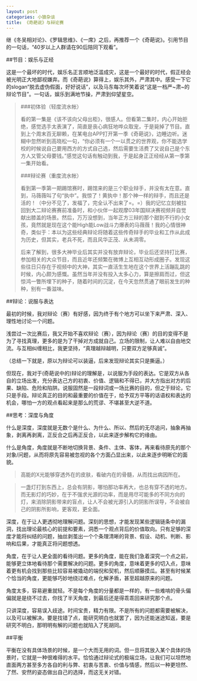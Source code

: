 ```yaml
---
layout: post
categories: 小狼杂谈
title: 《奇葩说》与辩论赛
---
```


继《冬吴相对论》、《罗辑思维》、《一席》之后，再推荐一个《奇葩说》。引用节目的一句话，“40岁以上人群请在90后陪同下观看”。

##节目：娱乐与正经

这是一个最坏的时代，娱乐名正言顺地泛滥成灾，这是一个最好的时代，假正经会被光明正大地鄙视嫌弃。而《奇葩说》算得上，娱乐其外，严肃其中。感受一下它的slogan“脱去虚伪假面，好好说话”，以及马东每次坏笑着说“这是一档严~肃~的辩论节目”。一句话，娱乐到满地节操，严肃到仰望星空。

> ###初体验（轻度流水帐）
> 
> 看的第一集是《该不该向父母出柜》，很感人。但看第二集时，内心开始拒绝，感觉选手太表演了，简直是丧心病狂地哗众取宠，于是毙掉了节目。直到上个周末百无聊赖，在某电台APP打开第一季《奇葩说》，边睡边听。迷糊中忽然听到高晓松一句，“你必须有一个一以贯之的世界观，你不能选学校的时候说自己要用西方的方式自己选，然后需要生活费了又说自己是个东方人又管父母要钱。”感觉这句话有触动到我，于是起身正正经经从第一季第一集开始看。
> 
> ###辩论赛（重度流水帐）
> 
> 看到第一季第一期踢馆赛时，踢馆来的是三个职业辩手，并没有太在意。直到，马薇薇叫了句“执中”。我惊了！黄执中！那个神一样的辩手，而且还是活的！（中分不见了，发福了，完全认不出来了=。=）我的记忆立刻被拉回到大二辩论赛赛前准备时，和小伙伴一起观摩03年国辩决赛视频并自觉献出膝盖的场景。然后，万万没想到，当年正方三辩的那个甜到不行的小女孩，竟然就是现在这个能High能Low战斗力爆表的马薇薇！我的心情很神奇，类似于：本以为这些经典辩论将随着这些传奇辩手的毕业和工作从此成为历史，但其实，老兵不死，而且风华正茂、从未凋零。
> 
> 后来了解到，很多大神毕业后其实并没有放弃辩论，毕业后还坚持打比赛，参加相关的大众节目，而且近年还频繁在微博上互相互动形成圈子。发现这些往日只存在于视频中的大神，其实一直活生生地在这个世界上活蹦乱跳的时候，内心颇为感慨。虽然当年并没有投入太多心力，算是擦肩而过，但这惊鸿一瞥所埋下的种子，随着时间的沉淀，在今天忽然贯通了眼前发生的种种，别有一番滋味。

##辩论：说服与表达

最初的时候，我对辩论（赛）有好感，因为终于有个地方可以坐下来严肃、深入、理性地讨论一个问题。

浅尝过一次比赛后，我又开始不喜欢辩论（赛），因为辩论（赛）的目的变得不是为了寻找真理，更多的是为了干掉对方成就自己。立场的限制，让人难以自由地交流。与互相纠缠相比，我更坚持，“真理越辩越明，只要双方足够真诚”。

（总结一下就是，原以为辩论可以装逼，后来发现辩论其实只是撕逼。）

但现在，我对于(奇葩说中的)辩论的理解是，以说服为手段的表达。它是双方从各自的立场出发，充分表达己方的初衷、价值、逻辑和不得已，并大方指出对方的后果、缺陷、危险和陷阱。说服固然是一段辩词或一场比赛的目的，但之于辩论，它只是手段。辩论真正的目的和最重要的价值在于，给予双方平等的话语权和表达的机会，哪怕一方的观点看起来是那么的荒谬、不堪甚至大逆不道。

##思考：深度与角度

什么是深度，深度就是无数个是什么、为什么、所以、然后的无尽追问，抽象再抽象，剥离再剥离，正反合之后再正反合，以此来逐步解构它的缘由。

什么是角度，角度就是不断地切换背景、条件、主体、客体，再来看待原先的那个对象/问题，从而将原先容易被忽视的各个方面凸显出来，以此来逐步明晰它的面貌。

> 高能的X光能够穿透外在的皮肤，看破内在的骨髓，从而找出病因所在。

> 一盏灯打到东西上，总会有阴影，哪怕那功率再大，也总有穿不透的地方。而无影灯的巧妙，在于不强求光源的功率，而是用尽可能多的不同方向的灯，来消除阴影带来的盲点，让人不会被光源引入的阴影所误导，不会被自己的阴影所影响，更客观，更全面。

深度，在于让人更透彻地理解问题。深刻的思想，才能发现某些逻辑链条中的漏洞，找出理论最核心的前提和要素，洞悉一个观点背后的价值取向。只有足够的深度才能将纠结的问题，抽丝剥茧出一个个条理清晰的背景、假设、动机、判断、影响和后果，才能真正将问题想透。

角度，在于让人更全面的看待问题。更多的角度，能在我们急着深究一个点之前，能够更立体地看待那个需要解决的问题。更多的角度，意味着更多的切入点，意味着更有机会找到那些比较容易被撬动的端倪和契机，然后顺藤摸瓜。甚至有时候某个恰当的角度，更能够巧妙地绕过难点，化解矛盾，甚至超越原来的问题。

角度太多，容易避重就轻。不是每个角度的分量都是一样的，有一些难啃的骨头偏偏就是是绕不过去，你找了半天角度，到最后还是得乖乖回来研究那个点。

只讲深度，容易误入歧途。时间宝贵，精力有限。不是所有的问题都需要被解决，以及可以被解决。要是找错了点，能研究明白也就罢了，因为还能迷途知返，要是研究不明白，那明明有解的问题也就陷入了死胡同。

##平衡

平衡在没有具体场景的时候，是一个大而无用的词。但一旦将其放入某个具体的场景时，它就是一种很难得的水平。恰恰通过辩论式的极端立场，让我们可以坦然地直面两方甚至多方各自的利与弊、初衷与苦衷、价值与情感，然后以一种更坦然、了然、安然的姿态做出自己的选择，而这无关对错。

